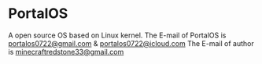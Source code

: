 # PortalOS
A open source OS based on Linux kernel.
The E-mail of PortalOS is portalos0722@gmail.com & portalos0722@icloud.com
The E-mail of author is minecraftredstone33@gmail.com
